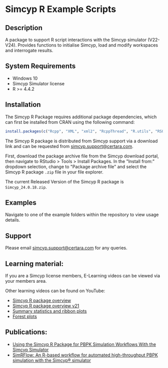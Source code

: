 # Simcyp R Example Scripts

## Description 
A package to support R script interactions with the Simcyp simulator (V22-V24). Provides functions to initialise Simcyp, load and modify workspaces and interrogate results.  


## System Requirements 

* Windows 10 
* Simcyp Simulator license
* R >= 4.4.2 

## Installation 

The Simcyp R Package requires additional package dependencies, which can first be installed from CRAN using the following command: 

```r
install.packages(c("Rcpp", "XML", "xml2", "RcppThread", "R.utils", "RSQLite", "DBI", "rlang", "tibble", "fs", "PKNCA", "dplyr", "stringr", "ggplot2", "pracma", "rstudioapi")) 
```

The Simcyp R package is distributed from Simcyp support via a download link and can be requested from simcyp.support@certara.com.

First, download the package archive file from the Simcyp download portal, then navigate to RStudio \> Tools \> Install Packages. In the "Install from:" dropdown selection, change to "Package archive file" and select the Simcyp R package `.zip` file in your file explorer.


The current Released Version  of the Simcyp R package is `Simcyp_24.0.18.zip`.

## Examples 

Navigate to one of the example folders within the repository to view usage details.

## Support

Please email simcyp.support@certara.com for any queries.

## Learning material:  
If you are a Simcyp license members, E-Learning videos can be viewed via your members area.

Other learning videos can be found on YouTube:  

* [Simcyp R package overview](https://youtu.be/9KuWlyrPMko?si=nuXK41YlvI4IWx28)
* [Simcyp R package overview v21](https://youtu.be/htlC2EvDWTk?si=NEKdw5i6u3oCI43S)
* [Summary statistics and ribbon plots](https://youtu.be/qn5YVLGPis4?si=7N85NKH8S229tITR)
* [Forest plots](https://youtu.be/bi6M6IpCYdc?si=gzMcdbEolDqc7hpl)

## Publications:  
* [Using the Simcyp R Package for PBPK Simulation Workflows With the Simcyp Simulator](https://pubmed.ncbi.nlm.nih.gov/40179011/)
* [SimRFlow: An R-based workflow for automated high-throughput PBPK simulation with the Simcyp® simulator](https://www.frontiersin.org/journals/pharmacology/articles/10.3389/fphar.2022.929200/full)
